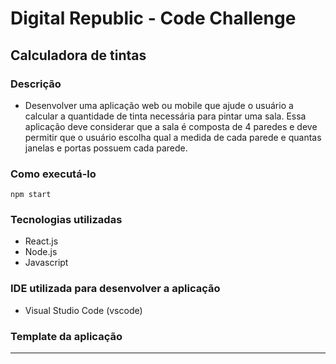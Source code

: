 # Digital Republic - Code Challenge



## Calculadora de tintas
### Descrição

- Desenvolver uma aplicação web ou mobile que ajude o usuário a calcular a quantidade de tinta necessária para pintar uma sala.
Essa aplicação deve considerar que a sala é composta de 4 paredes e deve permitir que o usuário escolha qual a medida de cada parede e quantas janelas e portas possuem cada parede.

### Como executá-lo
```
npm start

```
### Tecnologias utilizadas
 - React.js
 - Node.js
 - Javascript

 ### IDE utilizada para desenvolver a aplicação
  - Visual Studio Code (vscode)

### Template da aplicação
***




